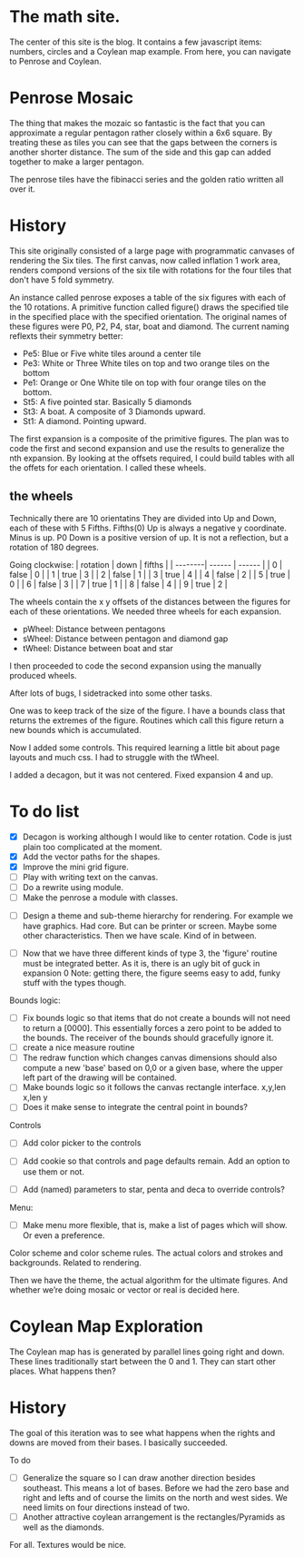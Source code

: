 # The math site.
The center of this site is the blog. It contains a few javascript items: numbers, circles and a Coylean map example. From here, you can navigate to Penrose and Coylean. 

# Penrose Mosaic
The thing that makes the mozaic so fantastic is the fact that you can approximate a regular pentagon rather closely within a 6x6 square. By treating these as tiles you can see that the gaps between the corners is another shorter distance.  The sum of the side and this gap can added together to make a larger pentagon. 

The penrose tiles have the fibinacci series and the golden ratio written all over it.

# History
This site originally consisted of a large page with programmatic canvases of rendering the Six tiles. The first canvas, now called inflation 1 work area, renders compond versions of the six tile with rotations for the four tiles that don't have 5 fold symmetry.

An instance called penrose exposes a table of the six figures with each of the 10 rotations. A primitive function called figure() draws the specified tile in the specified place with the specified orientation. The original names of these figures were P0, P2, P4, star, boat and diamond. The current naming reflexts their symmetry better: 
- Pe5: Blue or Five white tiles around a center tile
- Pe3:  White or Three White tiles on top and two orange tiles on the bottom
- Pe1: Orange or One White tile on top with four orange tiles on the bottom.
- St5: A five pointed star. Basically 5 diamonds
- St3: A boat. A composite of 3 Diamonds upward.
- St1: A diamond. Pointing upward.

The first expansion is a composite of the primitive figures.
The plan was to code the first and second expansion and use the results to generalize the nth expansion. By looking at the offsets required, I could build tables with all the offets for each orientation.  I called these wheels.

## the wheels
Technically there are 10 orientatins
They are divided into Up and Down, each of these with 5 Fifths.
Fifths(0) Up is always a negative y coordinate. Minus is up. P0 Down is a positive version of up. It is not a reflection, but a rotation of 180 degrees.

Going clockwise:
 | rotation | down | fifths |
 | --------| ------ | ------ |
| 0 | false | 0 |
| 1 | true | 3 |
| 2 | false | 1 |
| 3 | true | 4 |
| 4 | false | 2 |
| 5 | true | 0 |
| 6 | false | 3 |
| 7 | true | 1 |
| 8 | false | 4 |
| 9 | true | 2 |

The wheels contain the x y offsets of the distances between the figures for each of these orientations.
We needed three wheels for each expansion.
- pWheel: Distance between pentagons
- sWheel: Distance between pentagon and diamond gap
- tWheel: Distance between boat and star

I then proceeded to code the second expansion using the manually produced wheels.

After lots of bugs, I sidetracked into some other tasks.

One was to keep track of the size of the figure.  I have a bounds class that returns the extremes of the figure.  Routines which call this figure return a new bounds which is accumulated.

Now I added some controls. This required learning a little bit about page layouts and much css.
I had to struggle with the tWheel.

I added a decagon, but it was not centered.
Fixed expansion 4 and up.

# To do list

-   [X] Decagon is working although I would like to center rotation. Code is just plain too complicated at the moment.
-   [X] Add the vector paths for the shapes.
-   [X] Improve the mini grid figure.
-   [ ] Play with writing text on the canvas.
-   [ ] Do a rewrite using module.
-   [ ] Make the penrose a module with classes.
<script type="module" src="app.mjs"></script>
-   [ ] Design a theme and sub-theme hierarchy for rendering.
        For example we have graphics. Had core. But can be printer or screen. Maybe some other characteristics.
        Then we have scale. Kind of in between.

-   [ ] Now that we have three different kinds of type 3, the 'figure' routine must be integrated better.  As it is, there is an ugly bit of guck in expansion 0
Note: getting there, the figure seems easy to add, funky stuff with the types though.

Bounds logic:
-   [ ] Fix bounds logic so that items that do not create a bounds will not need to return a [0000].  This essentially forces a zero point to be added to the bounds.  The receiver of the bounds should gracefully ignore it.
-   [ ] create a nice measure routine
-   [ ] The redraw function which changes canvas dimensions should also compute a new 'base' based on 0,0 or a given base, where the upper left part of the drawing will be contained.
-   [ ] Make bounds logic so it follows the canvas rectangle interface. x,y,len x,len y
-   [ ] Does it make sense to integrate the central point in bounds?

Controls
-   [ ] Add color picker to the controls
-   [ ] Add cookie so that controls and page defaults remain. Add an option to use them or not.
-   [ ] Add (named) parameters to star, penta and deca to override controls?


Menu:
-   [ ] Make menu more flexible, that is, make a list of pages which will show. Or even a preference.




Color scheme and color scheme rules. The actual colors and strokes and backgrounds. Related to rendering.

Then we have the theme, the actual algorithm for the ultimate figures. And whether we’re doing mosaic or vector or real is decided here.

# Coylean Map Exploration

The Coylean map has is generated by parallel lines going right and down.  These lines traditionally start between the 0 and 1.  They can start other places.  What happens then?

# History

The goal of this iteration was to see what happens when the rights and downs are moved from their bases. I basically succeeded.

To do
- [ ] Generalize the square so I can draw another direction besides southeast.  This means a lot of bases.  Before we had the zero base and right and lefts and of course the limits on the north and west sides. We need limits on four directions instead of two.
- [ ] Another attractive coylean arrangement is the rectangles/Pyramids as well as the diamonds.

For all. Textures would be nice.


